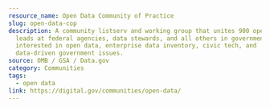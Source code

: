 ```yaml
---
resource_name: Open Data Community of Practice
slug: open-data-cop
description: A community listserv and working group that unites 900 open data
  leads at federal agencies, data stewards, and all others in government
  interested in open data, enterprise data inventory, civic tech, and
  data-driven government issues.
source: OMB / GSA / Data.gov
category: Communities
tags:
  - open data
link: https://digital.gov/communities/open-data/
---
```

